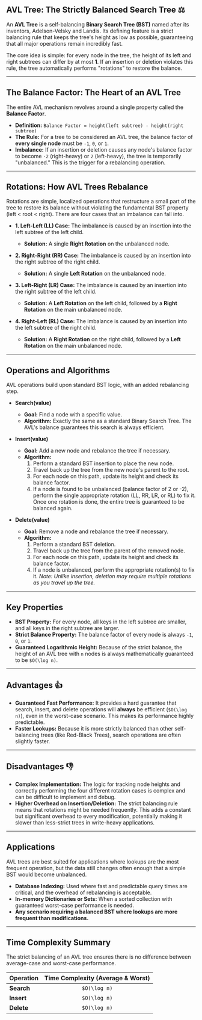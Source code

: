 ## AVL Tree: The Strictly Balanced Search Tree ⚖️

An **AVL Tree** is a self-balancing **Binary Search Tree (BST)** named after its inventors, Adelson-Velsky and Landis. Its defining feature is a strict balancing rule that keeps the tree's height as low as possible, guaranteeing that all major operations remain incredibly fast.

The core idea is simple: for every node in the tree, the height of its left and right subtrees can differ by at most **1**. If an insertion or deletion violates this rule, the tree automatically performs "rotations" to restore the balance.



---

## The Balance Factor: The Heart of an AVL Tree

The entire AVL mechanism revolves around a single property called the **Balance Factor**.

* **Definition:** `Balance Factor = height(left subtree) - height(right subtree)`
* **The Rule:** For a tree to be considered an AVL tree, the balance factor of **every single node** must be `-1`, `0`, or `1`.
* **Imbalance:** If an insertion or deletion causes any node's balance factor to become `-2` (right-heavy) or `2` (left-heavy), the tree is temporarily "unbalanced." This is the trigger for a rebalancing operation.

---

## Rotations: How AVL Trees Rebalance

Rotations are simple, localized operations that restructure a small part of the tree to restore its balance without violating the fundamental BST property (left < root < right). There are four cases that an imbalance can fall into.

* **1. Left-Left (LL) Case:** The imbalance is caused by an insertion into the left subtree of the left child.
    * **Solution:** A single **Right Rotation** on the unbalanced node.

* **2. Right-Right (RR) Case:** The imbalance is caused by an insertion into the right subtree of the right child.
    * **Solution:** A single **Left Rotation** on the unbalanced node.

* **3. Left-Right (LR) Case:** The imbalance is caused by an insertion into the right subtree of the left child.
    * **Solution:** A **Left Rotation** on the left child, followed by a **Right Rotation** on the main unbalanced node.

* **4. Right-Left (RL) Case:** The imbalance is caused by an insertion into the left subtree of the right child.
    * **Solution:** A **Right Rotation** on the right child, followed by a **Left Rotation** on the main unbalanced node.



---

## Operations and Algorithms

AVL operations build upon standard BST logic, with an added rebalancing step.

* **Search(value)**
    * **Goal:** Find a node with a specific value.
    * **Algorithm:** Exactly the same as a standard Binary Search Tree. The AVL's balance guarantees this search is always efficient.

* **Insert(value)**
    * **Goal:** Add a new node and rebalance the tree if necessary.
    * **Algorithm:**
        1.  Perform a standard BST insertion to place the new node.
        2.  Travel back up the tree from the new node's parent to the root.
        3.  For each node on this path, update its height and check its balance factor.
        4.  If a node is found to be unbalanced (balance factor of 2 or -2), perform the single appropriate rotation (LL, RR, LR, or RL) to fix it. Once one rotation is done, the entire tree is guaranteed to be balanced again.

* **Delete(value)**
    * **Goal:** Remove a node and rebalance the tree if necessary.
    * **Algorithm:**
        1.  Perform a standard BST deletion.
        2.  Travel back up the tree from the parent of the removed node.
        3.  For each node on this path, update its height and check its balance factor.
        4.  If a node is unbalanced, perform the appropriate rotation(s) to fix it. *Note: Unlike insertion, deletion may require multiple rotations as you travel up the tree.*

---

## Key Properties

* **BST Property:** For every node, all keys in the left subtree are smaller, and all keys in the right subtree are larger.
* **Strict Balance Property:** The balance factor of every node is always `-1`, `0`, or `1`.
* **Guaranteed Logarithmic Height:** Because of the strict balance, the height of an AVL tree with `n` nodes is always mathematically guaranteed to be `$O(\log n)`.

---

## Advantages 👍

* **Guaranteed Fast Performance:** It provides a hard guarantee that search, insert, and delete operations will **always** be efficient (`$O(\log n)`), even in the worst-case scenario. This makes its performance highly predictable.
* **Faster Lookups:** Because it is more strictly balanced than other self-balancing trees (like Red-Black Trees), search operations are often slightly faster.

---

## Disadvantages 👎

* **Complex Implementation:** The logic for tracking node heights and correctly performing the four different rotation cases is complex and can be difficult to implement and debug.
* **Higher Overhead on Insertion/Deletion:** The strict balancing rule means that rotations might be needed frequently. This adds a constant but significant overhead to every modification, potentially making it slower than less-strict trees in write-heavy applications.

---

## Applications

AVL trees are best suited for applications where lookups are the most frequent operation, but the data still changes often enough that a simple BST would become unbalanced.

* **Database Indexing:** Used where fast and predictable query times are critical, and the overhead of rebalancing is acceptable.
* **In-memory Dictionaries or Sets:** When a sorted collection with guaranteed worst-case performance is needed.
* **Any scenario requiring a balanced BST where lookups are more frequent than modifications.**

---

## Time Complexity Summary

The strict balancing of an AVL tree ensures there is no difference between average-case and worst-case performance.

| Operation | Time Complexity (Average & Worst) |
| :-------- | :-------------------------------: |
| **Search** |             `$O(\log n)`              |
| **Insert** |             `$O(\log n)`              |
| **Delete** |             `$O(\log n)`              |